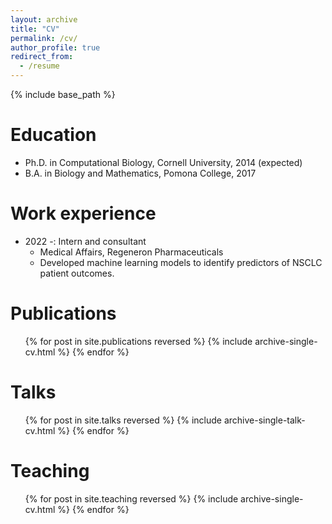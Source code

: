 ```yaml
---
layout: archive
title: "CV"
permalink: /cv/
author_profile: true
redirect_from:
  - /resume
---
```


{% include base_path %}

Education
======

* Ph.D. in Computational Biology, Cornell University, 2014 (expected)
* B.A. in Biology and Mathematics, Pomona College, 2017

Work experience
======

* 2022 -: Intern and consultant
  * Medical Affairs, Regeneron Pharmaceuticals
  * Developed machine learning models to identify predictors of NSCLC patient outcomes.

Publications
======
  <ul>{% for post in site.publications reversed %}
    {% include archive-single-cv.html %}
  {% endfor %}</ul>
  
Talks
======
  <ul>{% for post in site.talks reversed %}
    {% include archive-single-talk-cv.html  %}
  {% endfor %}</ul>
  
Teaching
======
  <ul>{% for post in site.teaching reversed %}
    {% include archive-single-cv.html %}
  {% endfor %}</ul>

